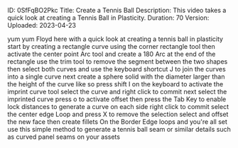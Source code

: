 ID: 0SfFqBO2Pkc
Title: Create a Tennis Ball
Description: This video takes a quick look at creating a Tennis Ball in Plasticity.
Duration: 70
Version: 
Uploaded: 2023-04-23

yum yum Floyd here with a quick look at
creating a tennis ball in plasticity
start by creating a rectangle curve
using the corner rectangle tool then
activate the center point Arc tool and
create a 180 Arc at the end of the
rectangle use the trim tool to remove
the segment between the two shapes then
select both curves and use the keyboard
shortcut J to join the curves into a
single curve next create a sphere solid
with the diameter larger than the height
of the curve like so
press shift I on the keyboard to
activate the imprint curve tool select
the curve and right click to commit next
select the imprinted curve press o to
activate offset then press the Tab Key
to enable lock distances to generate a
curve on each side right click to commit
select the center edge Loop and press X
to remove the selection select and
offset the new face then create fillets
On the Border Edge loops and you're all
set use this simple method to generate a
tennis ball seam or similar details such
as curved panel seams on your assets